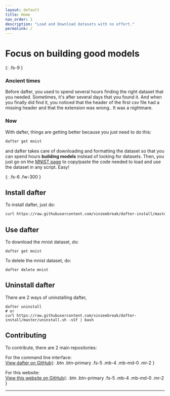 ```yaml
---
layout: default
title: Home
nav_order: 1
description: "Load and Download datasets with no effort."
permalink: /
---
```


# Focus on building good models
{: .fs-9 }

### Ancient times

Before dafter, you used to spend several hours finding the right dataset that you needed. Sometimes, it's after several days that you found it. And when you finally did find it, you noticed that the header of the first csv file had a missing header and that the extension was wrong..
It was a nightmare.

### Now

With dafter, things are getting better because you just need to do this:

```bash
dafter get mnist
```

and dafter takes care of downloading and formatting the dataset so that you can spend hours **building models** instead of looking for datasets. Then, you just go on the [MNIST page](https://vinzeebreak.github.io/dafter-loader/docs/mnist/) to copy/paste the code needed to load and use the dataset in any script.
Easy!

{: .fs-6 .fw-300 }

## Install dafter

To install dafter, just do:
```bash
curl https://raw.githubusercontent.com/vinzeebreak/dafter-install/master/install.sh -sSf | bash -s -- --up-to-date
```

## Use dafter

To download the mnist dataset, do:
```
dafter get mnist
```

To delete the mnist dataset, do:
```
dafter delete mnist
```

## Uninstall dafter

There are 2 ways of uninstalling dafter,

```
dafter uninstall
# or
curl https://raw.githubusercontent.com/vinzeebreak/dafter-install/master/uninstall.sh -sSf | bash
```

## Contributing

To contribute, there are 2 main repositories:  

For the command line interface:  
  [View dafter on GitHub](https://github.com/vinzeebreak/dafter){: .btn .btn-primary .fs-5 .mb-4 .mb-md-0 .mr-2 }

For this website:  
  [View this website on GitHub](https://github.com/vinzeebreak/dafter-loader){: .btn .btn-primary .fs-5 .mb-4 .mb-md-0 .mr-2 }

---
